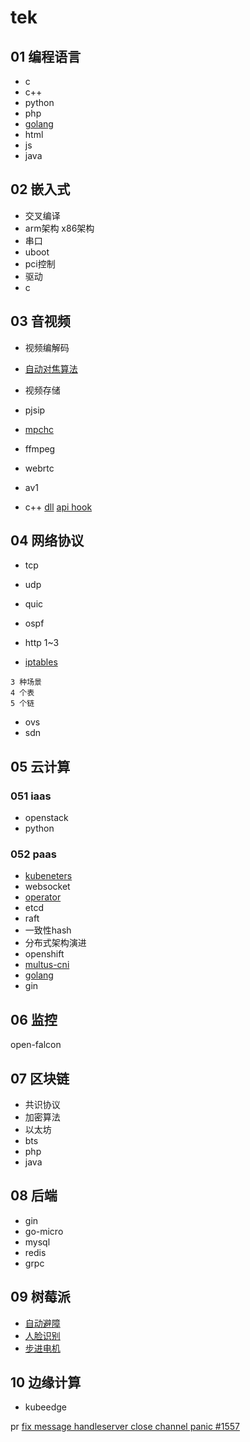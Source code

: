 # tek

## 01 编程语言
- c
- c++
- python
- php
- [golang](golang.md)
- html
- js
- java


## 02 嵌入式
- 交叉编译
- arm架构 x86架构
- 串口
- uboot
- pci控制
- 驱动
- c


## 03 音视频
- 视频编解码
- [自动对焦算法]()

- 视频存储
- pjsip
- [mpchc](https://blog.csdn.net/drcwr/article/details/14601313)
- ffmpeg
- webrtc
- av1
- c++
[dll](https://blog.csdn.net/drcwr/article/details/12994719)
[api hook](https://blog.csdn.net/drcwr/article/details/12971181)


## 04 网络协议
- tcp
- udp
- quic
- ospf
- http 1~3

- [iptables](https://blog.csdn.net/drcwr/article/details/51037278)
```
3 种场景
4 个表
5 个链
```
- ovs
- sdn


## 05 云计算
### 051 iaas
- openstack
- python

### 052 paas
- [kubeneters](k8s.md)
- websocket
- [operator](operator.md)
- etcd
- raft
- 一致性hash
- 分布式架构演进
- openshift
- [multus-cni](multus.md)
- [golang](golang.md)
- gin

## 06 监控
open-falcon

## 07 区块链
- 共识协议
- 加密算法
- 以太坊
- bts
- php
- java


## 08 后端
- gin
- go-micro
- mysql
- redis
- grpc

## 09 树莓派
- [自动避障](pi.md#自动避障)
- [人脸识别](pi.md#人脸识别)
- [步进电机](pi.md#步进电机)

## 10 边缘计算
- kubeedge
    
pr [fix message handleserver close channel panic #1557](https://github.com/kubeedge/kubeedge/pull/1557)


